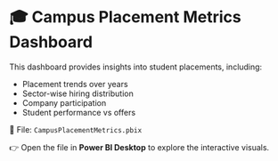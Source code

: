 # 🎓 Campus Placement Metrics Dashboard

This dashboard provides insights into student placements, including:
- Placement trends over years
- Sector-wise hiring distribution
- Company participation
- Student performance vs offers

📂 File: `CampusPlacementMetrics.pbix`

👉 Open the file in **Power BI Desktop** to explore the interactive visuals.

